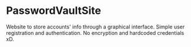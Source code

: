 # PasswordVaultSite
Website to store accounts' info through a graphical interface. Simple user registration and authentication. No encryption and hardcoded credentials xD.
